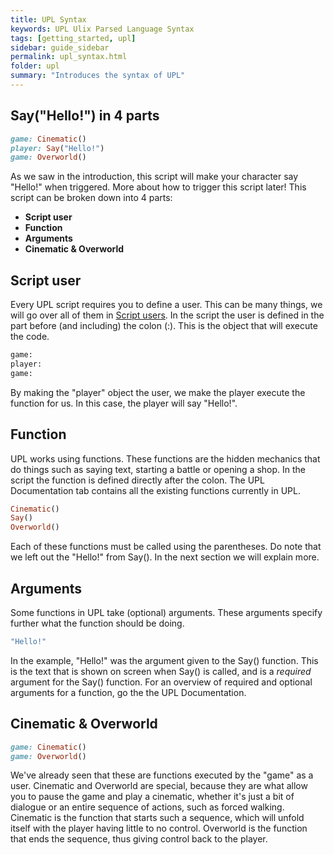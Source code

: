 ```yaml
---
title: UPL Syntax
keywords: UPL Ulix Parsed Language Syntax
tags: [getting_started, upl]
sidebar: guide_sidebar
permalink: upl_syntax.html
folder: upl
summary: "Introduces the syntax of UPL"
---
```


## Say("Hello!") in 4 parts

```Ruby
game: Cinematic()
player: Say("Hello!")
game: Overworld()
```

As we saw in the introduction, this script will make your character say "Hello!" when triggered. More about how to trigger this script later!
This script can be broken down into 4 parts:
 - **Script user**
 - **Function**
 - **Arguments**
 - **Cinematic & Overworld**

## Script user
Every UPL script requires you to define a user. This can be many things, we will go over all of them in [Script users](upl_script_users.html).
In the script the user is defined in the part before (and including) the colon (:). This is the object that will execute the code.
```Ruby
game:
player:
game:
```
By making the "player" object the user, we make the player execute the function for us. In this case, the player will say "Hello!".

## Function
UPL works using functions. These functions are the hidden mechanics that do things such as saying text, starting a battle or opening a shop.
In the script the function is defined directly after the colon. The UPL Documentation tab contains all the existing functions currently in UPL.
```Ruby
Cinematic()
Say()
Overworld()
```
Each of these functions must be called using the parentheses. Do note that we left out the "Hello!" from Say(). In the next section we will explain more.

## Arguments
Some functions in UPL take (optional) arguments. These arguments specify further what the function should be doing.
```Ruby
"Hello!"
```
In the example, "Hello!" was the argument given to the Say() function. This is the text that is shown on screen when Say() is called, and is a *required* argument for the Say() function. For an overview of required and optional arguments for a function, go the the UPL Documentation.

## Cinematic & Overworld
```Ruby
game: Cinematic()
game: Overworld()
```
We've already seen that these are functions executed by the "game" as a user. Cinematic and Overworld are special, because they are what allow you to pause the game and play a cinematic, whether it's just a bit of dialogue or an entire sequence of actions, such as forced walking. Cinematic is the function that starts such a sequence, which will unfold itself with the player having little to no control. Overworld is the function that ends the sequence, thus giving control back to the player.

